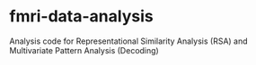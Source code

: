 # fmri-data-analysis
Analysis code for Representational Similarity Analysis (RSA) and Multivariate Pattern Analysis (Decoding)

